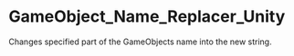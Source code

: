 # GameObject_Name_Replacer_Unity
Changes specified part of the GameObjects name into the new string.
